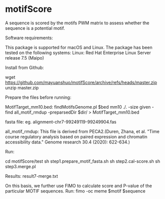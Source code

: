 # motifScore

A sequence is scored by the motifs PWM matrix to assess whether the sequence is a potential motif.


Software requirements:

This package is supported for macOS and Linux. The package has been tested on the following systems:
Linux: Red Hat Enterprise Linux Server release 7.5 (Maipo)


Install from Github:

wget https://github.com/mayuanshuo/motifScore/archive/refs/heads/master.zip
unzip master.zip


Prepare the files before running:

MotifTarget_mm10.bed:
findMotifsGenome.pl $bed mm10 ./. -size given -find all_motif_rmdup -preparsedDir $dir/ > MotifTarget_mm10.bed

fasta file: eg. alignment-chr7-99249119-99249904.fas

all_motif_rmdup: This file is derived from PECA2.(Duren, Zhana, et al. "Time course regulatory analysis based on paired expression and chromatin accessibility data." Genome research 30.4 (2020): 622-634.)

Run:

cd motifScore/test
sh step1.prepare_motif_fasta.sh
sh step2.cal-score.sh
sh step3.merge.pl

Results: result7-merge.txt

On this basis, we further use FIMO to calculate score and P-value of the particular MOTIF sequences.
Run: fimo -oc meme $motif $sequence
